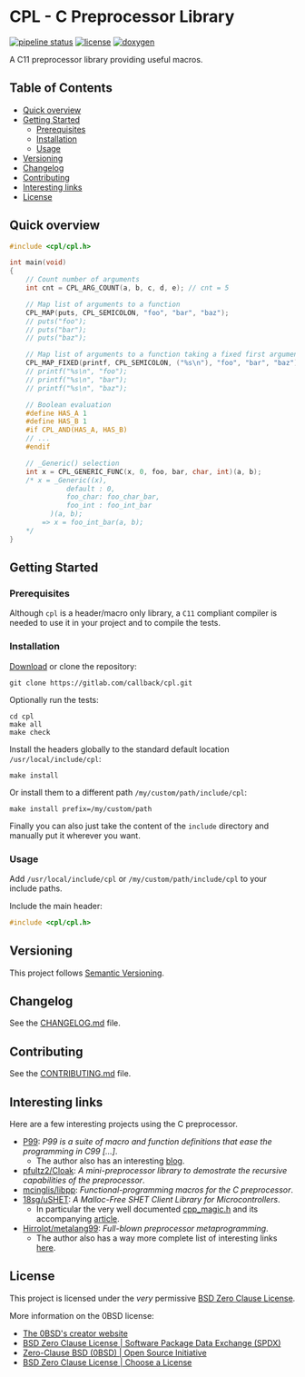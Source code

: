 # CPL - C Preprocessor Library

[![pipeline status](https://gitlab.com/callback/cpl/badges/master/pipeline.svg)](https://gitlab.com/callback/cpl/-/commits/master)
[![license](https://img.shields.io/badge/license-0BSD-blue)](LICENSE)
[![doxygen](https://img.shields.io/badge/doc-doxygen-blue)](https://callback.gitlab.io/cpl)

A C11 preprocessor library providing useful macros.

## Table of Contents

- [Quick overview](#quick-overview)
- [Getting Started](#getting-started)
  - [Prerequisites](#prerequisites)
  - [Installation](#installation)
  - [Usage](#usage)
- [Versioning](#versioning)
- [Changelog](#changelog)
- [Contributing](#contributing)
- [Interesting links](#interesting-links)
- [License](#license)

## Quick overview

```c
#include <cpl/cpl.h>

int main(void)
{
    // Count number of arguments
    int cnt = CPL_ARG_COUNT(a, b, c, d, e); // cnt = 5

    // Map list of arguments to a function
    CPL_MAP(puts, CPL_SEMICOLON, "foo", "bar", "baz");
    // puts("foo");
    // puts("bar");
    // puts("baz");

    // Map list of arguments to a function taking a fixed first argument
    CPL_MAP_FIXED(printf, CPL_SEMICOLON, ("%s\n"), "foo", "bar", "baz");
    // printf("%s\n", "foo");
    // printf("%s\n", "bar");
    // printf("%s\n", "baz");

    // Boolean evaluation
    #define HAS_A 1
    #define HAS_B 1
    #if CPL_AND(HAS_A, HAS_B)
    // ...
    #endif

    // _Generic() selection
    int x = CPL_GENERIC_FUNC(x, 0, foo, bar, char, int)(a, b);
    /* x = _Generic((x),
              default : 0,
              foo_char: foo_char_bar,
              foo_int : foo_int_bar
          )(a, b);
        => x = foo_int_bar(a, b);
    */
}
```

## Getting Started

### Prerequisites

Although `cpl` is a header/macro only library, a `C11` compliant compiler is
needed to use it in your project and to compile the tests.

### Installation

[Download](https://gitlab.com/callback/cpl/-/archive/master/cpl-master.zip) or
clone the repository:

```
git clone https://gitlab.com/callback/cpl.git
```

Optionally run the tests:

```
cd cpl
make all
make check
```

Install the headers globally to the standard default location `/usr/local/include/cpl`:

```
make install
```

Or install them to a different path `/my/custom/path/include/cpl`:

```
make install prefix=/my/custom/path
```

Finally you can also just take the content of the `include` directory and
manually put it wherever you want.

### Usage

Add `/usr/local/include/cpl` or `/my/custom/path/include/cpl` to your include
paths.

Include the main header:

```c
#include <cpl/cpl.h>
```

## Versioning

This project follows [Semantic Versioning](https://semver.org/spec/v2.0.0.html).

## Changelog

See the [CHANGELOG.md](CHANGELOG.md) file.

## Contributing

See the [CONTRIBUTING.md](CONTRIBUTING.md) file.

## Interesting links

Here are a few interesting projects using the C preprocessor.

- [P99](https://gitlab.inria.fr/gustedt/p99): _P99 is a suite of macro and function definitions that ease the programming in C99 [...]_.
  - The author also has an interesting [blog](https://gustedt.wordpress.com/).
- [pfultz2/Cloak](https://github.com/pfultz2/Cloak/wiki/C-Preprocessor-tricks,-tips,-and-idioms): _A mini-preprocessor library to demostrate the recursive capabilities of the preprocessor_.
- [mcinglis/libpp](https://github.com/mcinglis/libpp): _Functional-programming macros for the C preprocessor_.
- [18sg/uSHET](https://github.com/18sg/uSHET): _A Malloc-Free SHET Client Library for Microcontrollers_.
  - In particular the very well documented [cpp_magic.h](https://github.com/18sg/uSHET/blob/master/lib/cpp_magic.h) and its accompanying [article](http://jhnet.co.uk/articles/cpp_magic).
- [Hirrolot/metalang99](https://github.com/Hirrolot/metalang99): _Full-blown preprocessor metaprogramming_.
  - The author also has a way more complete list of interesting links [here](https://github.com/Hirrolot/awesome-c-preprocessor).

## License

This project is licensed under the _very_ permissive [BSD Zero Clause License](LICENSE).

More information on the 0BSD license:

- [The 0BSD's creator website](https://landley.net/toybox/license.html)
- [BSD Zero Clause License | Software Package Data Exchange (SPDX)](https://spdx.org/licenses/0BSD.html)
- [Zero-Clause BSD (0BSD) | Open Source Initiative](https://opensource.org/licenses/0BSD)
- [BSD Zero Clause License | Choose a License](https://choosealicense.com/licenses/0bsd/)
